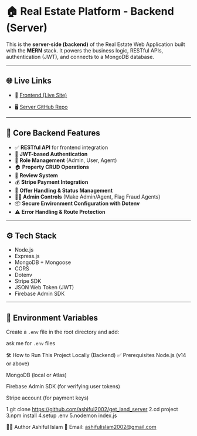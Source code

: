 # 🏠 Real Estate Platform - Backend (Server)

This is the **server-side (backend)** of the Real Estate Web Application built with the **MERN** stack. It powers the business logic, RESTful APIs, authentication (JWT), and connects to a MongoDB database.

---

## 🌐 Live Links

- 🔗 [Frontend (Live Site)](https://real-estate-client-2025.web.app)  

- 🖥️ [Server GitHub Repo](https://github.com/ashiful2002/get_land_server)

---

## 🚀 Core Backend Features

- ✅ **RESTful API** for frontend integration
- 🔐 **JWT-based Authentication**
- 👤 **Role Management** (Admin, User, Agent)
- 🏠 **Property CRUD Operations**
- 💬 **Review System**
- 💰 **Stripe Payment Integration**
- 📄 **Offer Handling & Status Management**
- 🧙‍♂️ **Admin Controls** (Make Admin/Agent, Flag Fraud Agents)
- 📦 **Secure Environment Configuration with Dotenv**
- ⚠️ **Error Handling & Route Protection**

---

## ⚙️ Tech Stack

- Node.js
- Express.js
- MongoDB + Mongoose
- CORS
- Dotenv
- Stripe SDK
- JSON Web Token (JWT)
- Firebase Admin SDK

---


## 🔐 Environment Variables

Create a `.env` file in the root directory and add:

ask me for `.env` files


🛠️ How to Run This Project Locally (Backend)
✅ Prerequisites
Node.js (v14 or above)

MongoDB (local or Atlas)

Firebase Admin SDK (for verifying user tokens)

Stripe account (for payment keys)

1.git clone https://github.com/ashiful2002/get_land_server
  2.cd project
  3.npm install
  4.setup .env
  5.nodemon index.js

🧑‍💻 Author
Ashiful Islam
📧 Email: ashifulislam2002@gmail.com